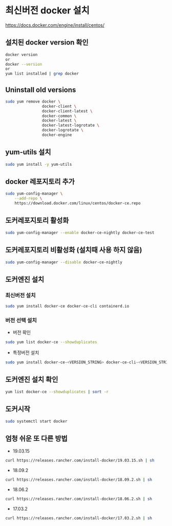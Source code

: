 # 최신버전 docker 설치
https://docs.docker.com/engine/install/centos/

## 설치된 docker version 확인
```bash
docker version
or
docker --version
or
yum list installed | grep docker
```

## Uninstall old versions
```bash
sudo yum remove docker \
                docker-client \
                docker-client-latest \
                docker-common \
                docker-latest \
                docker-latest-logrotate \
                docker-logrotate \
                docker-engine
```

## yum-utils 설치
```bash
sudo yum install -y yum-utils
```

## docker 레포지토리 추가
```bash
sudo yum-config-manager \
    --add-repo \
    https://download.docker.com/linux/centos/docker-ce.repo
```

## 도커레포지토리 활성화
```bash
sudo yum-config-manager --enable docker-ce-nightly docker-ce-test
```

## 도커레포지토리 비활성화 (설치때 사용 하지 않음)
```bash
sudo yum-config-manager --disable docker-ce-nightly
```

## 도커엔진 설치

### 최신버전 설치
```bash
sudo yum install docker-ce docker-ce-cli containerd.io
```

### 버전 선택 설치
- 버전 확인
```bash
sudo yum list docker-ce --showduplicates
```
- 특정버전 설치
```bash
sudo yum install docker-ce-<VERSION_STRING> docker-ce-cli-<VERSION_STRING> containerd.io
```

## 도커엔진 설치 확인
```bash
yum list docker-ce --showduplicates | sort -r
```

## 도커시작
```bash
sudo systemctl start docker
```

## 엄청 쉬운 또 다른 방법
- 19.03.15
```bash
curl https://releases.rancher.com/install-docker/19.03.15.sh | sh
```
- 18.09.2
```bash
curl https://releases.rancher.com/install-docker/18.09.2.sh | sh
```
- 18.06.2
```bash
curl https://releases.rancher.com/install-docker/18.06.2.sh | sh
```
- 17.03.2
```bash
curl https://releases.rancher.com/install-docker/17.03.2.sh | sh
```
